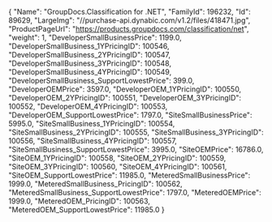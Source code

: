 {
    "Name": "GroupDocs.Classification for .NET",
    "FamilyId": 196232,
    "Id": 89629,
    "LargeImg": "//purchase-api.dynabic.com/v1.2/files/418471.jpg",
    "ProductPageUrl": "https://products.groupdocs.com/classification/net",
    "weight": 1,
    "DeveloperSmallBusinessPrice": 1199.0,
    "DeveloperSmallBusiness_1YPricingID": 100546,
    "DeveloperSmallBusiness_2YPricingID": 100547,
    "DeveloperSmallBusiness_3YPricingID": 100548,
    "DeveloperSmallBusiness_4YPricingID": 100549,
    "DeveloperSmallBusiness_SupportLowestPrice": 399.0,
    "DeveloperOEMPrice": 3597.0,
    "DeveloperOEM_1YPricingID": 100550,
    "DeveloperOEM_2YPricingID": 100551,
    "DeveloperOEM_3YPricingID": 100552,
    "DeveloperOEM_4YPricingID": 100553,
    "DeveloperOEM_SupportLowestPrice": 1797.0,
    "SiteSmallBusinessPrice": 5995.0,
    "SiteSmallBusiness_1YPricingID": 100554,
    "SiteSmallBusiness_2YPricingID": 100555,
    "SiteSmallBusiness_3YPricingID": 100556,
    "SiteSmallBusiness_4YPricingID": 100557,
    "SiteSmallBusiness_SupportLowestPrice": 3995.0,
    "SiteOEMPrice": 16786.0,
    "SiteOEM_1YPricingID": 100558,
    "SiteOEM_2YPricingID": 100559,
    "SiteOEM_3YPricingID": 100560,
    "SiteOEM_4YPricingID": 100561,
    "SiteOEM_SupportLowestPrice": 11985.0,
    "MeteredSmallBusinessPrice": 1999.0,
    "MeteredSmallBusiness_PricingID": 100562,
    "MeteredSmallBusiness_SupportLowestPrice": 1797.0,
    "MeteredOEMPrice": 1999.0,
    "MeteredOEM_PricingID": 100563,
    "MeteredOEM_SupportLowestPrice": 11985.0
}